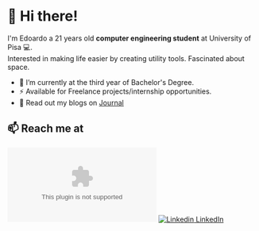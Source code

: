 # 👋 Hi there!
I'm Edoardo a 21 years old **computer engineering student** at University of Pisa 💻.\
Interested in making life easier by creating utility tools. Fascinated about space.

- 🔭 I’m currently at the third year of Bachelor's Degree.
- ⚡  Available for Freelance projects/internship opportunities.
- 💬 Read out my blogs on [Journal](https://journaldev.netlify.app)

## 📫 Reach me at 
![Email](mailto:ruffoli99@gmail.com)
[![Linkedin](https://i.stack.imgur.com/gVE0j.png) LinkedIn](https://www.linkedin.com/in/edoardoruffoli)
